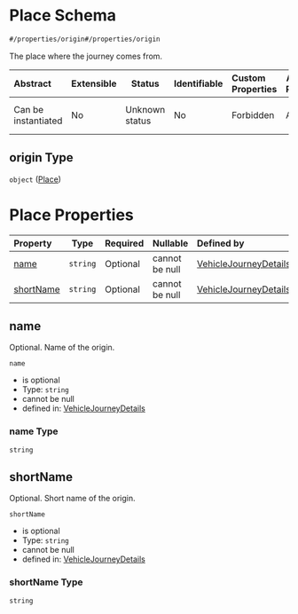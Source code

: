 # Place Schema

```txt
#/properties/origin#/properties/origin
```

The place where the journey comes from.


| Abstract            | Extensible | Status         | Identifiable | Custom Properties | Additional Properties | Access Restrictions | Defined In                                                                                                                 |
| :------------------ | ---------- | -------------- | ------------ | :---------------- | --------------------- | ------------------- | -------------------------------------------------------------------------------------------------------------------------- |
| Can be instantiated | No         | Unknown status | No           | Forbidden         | Allowed               | none                | [vehicle-journey-details.json\*](../../schema/operational-information/vehicle-journey-details.json "open original schema") |

## origin Type

`object` ([Place](vehicle-journey-details-properties-place.md))

# Place Properties

| Property                | Type     | Required | Nullable       | Defined by                                                                                                                                                                                                                               |
| :---------------------- | -------- | -------- | -------------- | :--------------------------------------------------------------------------------------------------------------------------------------------------------------------------------------------------------------------------------------- |
| [name](#name)           | `string` | Optional | cannot be null | [VehicleJourneyDetails](vehicle-journey-details-definitions-place-properties-name.md "https&#x3A;//schemas.ruter.no/adt/ota/api/v2.0/operational-information/vehicle-journey-details.json#/definitions/place/properties/name")           |
| [shortName](#shortname) | `string` | Optional | cannot be null | [VehicleJourneyDetails](vehicle-journey-details-definitions-place-properties-shortname.md "https&#x3A;//schemas.ruter.no/adt/ota/api/v2.0/operational-information/vehicle-journey-details.json#/definitions/place/properties/shortName") |

## name

Optional. Name of the origin.


`name`

-   is optional
-   Type: `string`
-   cannot be null
-   defined in: [VehicleJourneyDetails](vehicle-journey-details-definitions-place-properties-name.md "https&#x3A;//schemas.ruter.no/adt/ota/api/v2.0/operational-information/vehicle-journey-details.json#/definitions/place/properties/name")

### name Type

`string`

## shortName

Optional. Short name of the origin.


`shortName`

-   is optional
-   Type: `string`
-   cannot be null
-   defined in: [VehicleJourneyDetails](vehicle-journey-details-definitions-place-properties-shortname.md "https&#x3A;//schemas.ruter.no/adt/ota/api/v2.0/operational-information/vehicle-journey-details.json#/definitions/place/properties/shortName")

### shortName Type

`string`

